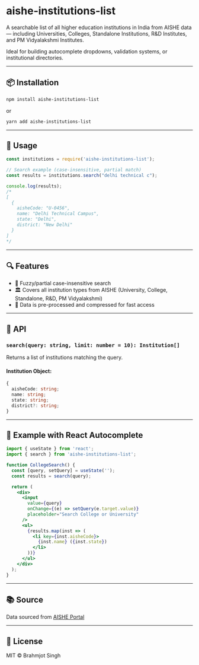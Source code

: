 # aishe-institutions-list

A searchable list of all higher education institutions in India from AISHE data — including Universities, Colleges, Standalone Institutions, R&D Institutes, and PM Vidyalakshmi Institutes.

Ideal for building autocomplete dropdowns, validation systems, or institutional directories.

---

## 📦 Installation

```bash
npm install aishe-institutions-list
````

or

```bash
yarn add aishe-institutions-list
```

---

## 🔧 Usage

```js
const institutions = require('aishe-institutions-list');

// Search example (case-insensitive, partial match)
const results = institutions.search("delhi technical c");

console.log(results);
/*
[
  {
    aisheCode: "U-0456",
    name: "Delhi Technical Campus",
    state: "Delhi",
    district: "New Delhi"
  }
]
*/
```

---

## 🔍 Features

* 🔎 Fuzzy/partial case-insensitive search
* 🏛️ Covers all institution types from AISHE (University, College, Standalone, R\&D, PM Vidyalakshmi)
* 📁 Data is pre-processed and compressed for fast access

---

## 📄 API

### `search(query: string, limit: number = 10): Institution[]`

Returns a list of institutions matching the query.

#### Institution Object:

```ts
{
  aisheCode: string;
  name: string;
  state: string;
  district?: string;
}
```

---

## 🧪 Example with React Autocomplete

```jsx
import { useState } from 'react';
import { search } from 'aishe-institutions-list';

function CollegeSearch() {
  const [query, setQuery] = useState('');
  const results = search(query);

  return (
    <div>
      <input
        value={query}
        onChange={(e) => setQuery(e.target.value)}
        placeholder="Search College or University"
      />
      <ul>
        {results.map(inst => (
          <li key={inst.aisheCode}>
            {inst.name} ({inst.state})
          </li>
        ))}
      </ul>
    </div>
  );
}
```

---

## 📚 Source

Data sourced from [AISHE Portal](https://dashboard.aishe.gov.in/hedirectory/)

---

## 📜 License

MIT © Brahmjot Singh

